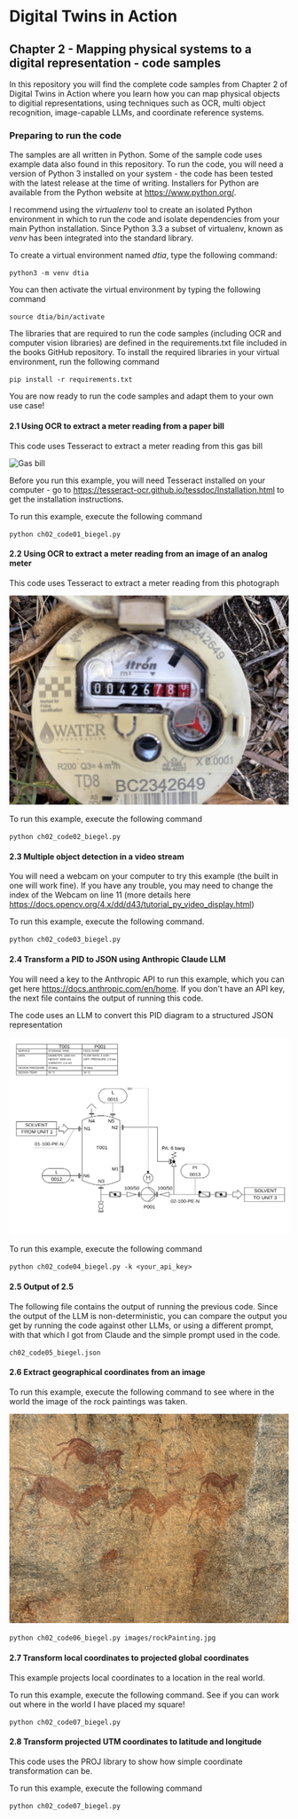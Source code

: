 # Digital Twins in Action

## Chapter 2 - Mapping physical systems to a digital representation - code samples
In this repository you will find the complete code samples from Chapter 2 of Digital Twins in Action where you learn how you can map physical objects to digitial representations, using techniques such as OCR, multi object recognition, image-capable LLMs, and coordinate reference systems.

### Preparing to run the code
The samples are all written in Python. Some of the sample code uses example data also found in this repository. 
To run the code, you will need a version of Python 3 installed on your system - the code has been tested with the latest release at the time of writing. Installers for Python are available from the Python website at https://www.python.org/. 

I recommend using the *virtualenv* tool to create an isolated Python environment in which to run the code and isolate dependencies from your main Python installation. Since Python 3.3 a subset of virtualenv, known as *venv* has been integrated into the standard library.

To create a virtual environment named *dtia*, type the following command:

`python3 -m venv dtia`

You can then activate the virtual environment by typing the following command

`source dtia/bin/activate`

The libraries that are required to run the code samples (including OCR and computer vision libraries) are defined in the requirements.txt file included in the books GitHub repository. To install the required libraries in your virtual environment, run the following command

`pip install -r requirements.txt`

You are now ready to run the code samples and adapt them to your own use case!

#### 2.1 Using OCR to extract a meter reading from a paper bill
This code uses Tesseract to extract a meter reading from this gas bill

![Gas bill](images/gasBill.png)

Before you run this example, you will need Tesseract installed on your computer - go to https://tesseract-ocr.github.io/tessdoc/Installation.html to get the installation instructions.

To run this example, execute the following command

`
python ch02_code01_biegel.py
`

#### 2.2 Using OCR to extract a meter reading from an image of an analog meter
This code uses Tesseract to extract a meter reading from this photograph

![Gas bill](images/waterMeter.jpg)

To run this example, execute the following command

`
python ch02_code02_biegel.py
`

#### 2.3 Multiple object detection in a video stream
You will need a webcam on your computer to try this example (the built in one will work fine). If you have any trouble, you may need to change the index of the Webcam on line 11 (more details here https://docs.opencv.org/4.x/dd/d43/tutorial_py_video_display.html)

To run this example, execute the following command.


`
python ch02_code03_biegel.py
`

#### 2.4 Transform a PID to JSON using Anthropic Claude LLM
You will need a key to the Anthropic API to run this example, which you can get here https://docs.anthropic.com/en/home. If you don't have an API key, the next file contains the output of running this code. 

The code uses an LLM to convert this PID diagram to a structured JSON representation

![Gas bill](images/pid.png)

To run this example, execute the following command

`
python ch02_code04_biegel.py -k <your_api_key>
`

#### 2.5 Output of 2.5
The following file contains the output of running the previous code. Since the output of the LLM is non-deterministic, you can compare the output you get by running the code against other LLMs, or using a different prompt, with that which I got from Claude and the simple prompt used in the code.

`
ch02_code05_biegel.json
`

#### 2.6 Extract geographical coordinates from an image
To run this example, execute the following command to see where in the world the image of the rock paintings was taken.

![Rock paintings](images/rockPaintings.jpg)

`
python ch02_code06_biegel.py images/rockPainting.jpg
`

#### 2.7 Transform local coordinates to projected global coordinates 
This example projects local coordinates to a location in the real world.

To run this example, execute the following command. See if you can work out where in the world I have placed my square! 

`
python ch02_code07_biegel.py
`

#### 2.8 Transform projected UTM coordinates to latitude and longitude
This code uses the PROJ library to show how simple coordinate transformation can be.

To run this example, execute the following command

`
python ch02_code07_biegel.py
`